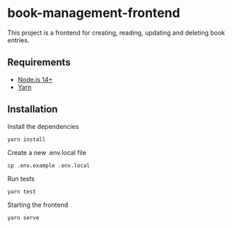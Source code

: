 # book-management-frontend
This project is a frontend for creating, reading, updating and deleting book entries.

[//]: # (There is a separate [book-management-api]&#40;https://github.com/mischbeckaya/book-management-api&#41; repository for the API.)


## Requirements
- [Node.js 14+](https://nodejs.org/en/)
- [Yarn](https://yarnpkg.com/)

## Installation

Install the dependencies
```shell
yarn install
```

Create a new .env.local file
```shell
cp .env.example .env.local
```

Run tests
```shell
yarn test
```

Starting the frontend
```shell
yarn serve
```